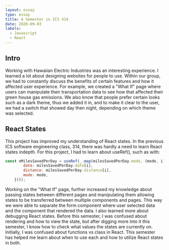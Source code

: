 ```yaml
---
layout: essay
type: essay
title: A Semester in ICS 414
date: 2020-09-03
labels:
  - Javascript
  - React
---
```


## Intro
Working with Hawaiian Electric Industries was an interesting experience. I learned a lot about designing websites for people to use. Within our group, we had to constantly discuss the benefits of certain features and how it affected user experience. For example, we created a "What If" page where users can manipulate their transportation data to see how that affected their green house gas emissions. We also know that people prefer certain looks such as a dark theme, thus we added it in, and to make it clear to the user, we had a switch that showed day then night, depending on which theme was selected.

## React States
This project has improved my understanding of React states. In the previous ICS software engineering class, 314, there was hardly a need to learn React states indepth. For this project, I had to learn about useRef(), such as with:

```javascript
const nMilesSavedPerDay = useRef(_.map(milesSavedPerDay.mode, (mode, i) => ({
        date: milesSavedPerDay.date[i],
        distance: milesSavedPerDay.distance[i],
        mode: mode,
    })));
```
Working on the "What If" page, further increased my knowledge about passing states between different pages and manipulating them allowing states to be transferred between multiple components and pages. This way we were able to separate the form component where user selected data and the component that rendered the data. I also learned more about debugging React states. Before this semester, I was confused about rendering and how to view the state, but after digging more into it this semester, I know how to check what values the states are currently on. Initially, I was confused about functions vs class in React. This semester has helped me learn about when to use each and how to utilize React states in both.
